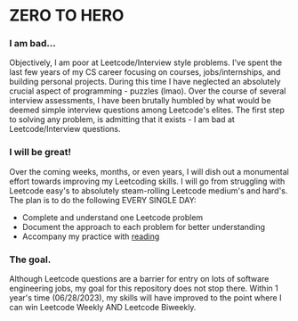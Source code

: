 # ZERO TO HERO
### I am bad...
Objectively, I am poor at Leetcode/Interview style problems. I've spent the last few years of my CS career focusing on courses, jobs/internships, and building personal projects. During this time I have neglected an absolutely crucial aspect of programming - puzzles (lmao). Over the course of several interview assessments, I have been brutally humbled by what would be deemed simple interview questions among Leetcode's elites. The first step to solving any problem, is admitting that it exists - I am bad at Leetcode/Interview questions.

### I will be great!
Over the coming weeks, months, or even years, I will dish out a monumental effort towards improving my Leetcoding skills. I will go from struggling with Leetcode easy's to absolutely steam-rolling Leetcode medium's and hard's. The plan is to do the following EVERY SINGLE DAY:
* Complete and understand one Leetcode problem
* Document the approach to each problem for better understanding
* Accompany my practice with [reading](https://cses.fi/book/book.pdf) 

### The goal.
Although Leetcode questions are a barrier for entry on lots of software engineering jobs, my goal for this repository does not stop there. Within 1 year's time (06/28/2023), my skills will have improved to the point where I can win Leetcode Weekly AND Leetcode Biweekly.
